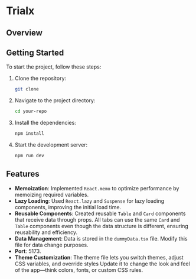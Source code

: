 # Trialx
## Overview

## Getting Started

To start the project, follow these steps:

1. Clone the repository:
    ```sh
    git clone 
    ```
2. Navigate to the project directory:
    ```sh
    cd your-repo
    ```
3. Install the dependencies:
    ```sh
    npm install
    ```
4. Start the development server:
    ```sh
    npm run dev
    ```

## Features

- **Memoization**: Implemented `React.memo` to optimize performance by memoizing required variables.
- **Lazy Loading**: Used `React.lazy` and `Suspense` for lazy loading components, improving the initial load time.
- **Reusable Components**: Created reusable `Table` and `Card` components that receive data through props. All tabs can use the same `Card` and `Table` components even though the data structure is different, ensuring reusability and efficiency.
- **Data Management**: Data is stored in the `dummyData.tsx` file. Modify this file for data change purposes.
- **Port**: 5173.
- **Theme Customization**: The theme file lets you switch themes, adjust CSS variables, and override styles Update it to change the look and feel of the app—think colors, fonts, or custom CSS rules.

